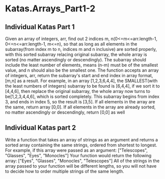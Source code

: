 # Katas.Arrays_Part1-2
## Individual Katas Part 1

Given an array of integers, arr, find out 2 indices m, n(0<=m<=arr.length-1, 0<=n<=arr.length-1, m<=n), so that as long as all elements in the subarray(from index m to n, indices m and n inclusive) are sorted properly, with this sorted subarray relacing original subarray, the whole array is sorted (no matter ascendingly or descendingly).
The subarray should include the least number of elements, means (n-m) must be of the smallest value, and n should also be the smallest one.
The function accepts an array of integers, arr, return the subarray's start and end index in array format, [m,n] as a result.
For example, in an array [1,2,3,6,4,4], the SMALLEST(with the least numbers of integers) subarray to be found is [6,4,4], if we sort it to [4,4,6], then replace the original subarray, the whole array now turns to be[1,2,3,4,4,6], which is sorted completely. This subarray begins from index 3, and ends in index 5, so the result is [3,5].
If all elements in the array are the same, return array [0,0]. If all elements in the array are already sorted, no matter ascendingly or descendingly, return [0,0] as well

## Individual Katas part 2 

Write a function that takes an array of strings as an argument and returns a sorted array containing the same strings, ordered from shortest to longest.
For example, if this array were passed as an argument:
["Telescopes", "Glasses", "Eyes", "Monocles"]
Your function would return the following array:
["Eyes", "Glasses", "Monocles", "Telescopes"]
All of the strings in the array passed to your function will be different lengths, so you will not have to decide how to order multiple strings of the same length.
